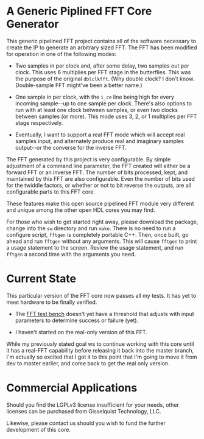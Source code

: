 # A Generic Piplined FFT Core Generator

This generic pipelined FFT project contains all of the software necessary to
create the IP to generate an arbitrary sized FFT.  The FFT has been modified
for operation in one of the following modes:

- Two samples in per clock and, after some delay, two samples out per clock.
  This uses 6 multiplies per FFT stage in the butterflies.  This was the purpose
  of the original `dblclkfft`.  (Why double clock?  I don't know.  Double-sample
  FFT might've been a better name.)

- One sample in per clock, with the `i_ce` line being high for every incoming
  sample--up to one sample per clock.  There's also options to run with at
  least one clock between samples, or even two clocks between samples (or more).
  This mode uses 3, 2, or 1 multiplies per FFT stage respectively.

- Eventually, I want to support a real FFT mode which will accept real samples
  input, and alternately produce real and imaginary samples output--or the
  converse for the inverse FFT.

The FFT generated by this project is very configurable.  By simple adjustment
of a command line parameter, the FFT created will either be a forward FFT or an
inverse FFT.  The number of bits processed, kept, and maintained by this
FFT are also configurable.  Even the number of bits used for the twiddle
factors, or whether or not to bit reverse the outputs, are all configurable
parts to this FFT core.

These features make this open source pipelined FFT module very different
and unique among the other open HDL cores you may find.

For those who wish to get started right away, please download the package,
change into the ``sw`` directory and run ``make``.  There is no need to
run a configure script, ``fftgen`` is completely portable C++.  Then, once
built, go ahead and run ``fftgen`` without any arguments.  This will cause
``fftgen`` to print a usage statement to the screen.  Review the usage
statement, and run ``fftgen`` a second time with the arguments you need.

# Current State

This particular version of the FFT core now passes all my tests.  It has
yet to meet hardware to be finally verified.

- The [FFT test bench](bench/cpp/fft_tb.cpp) doesn't yet have a threshold that
  adjusts with input parameters to determine success or failure (yet).

- I haven't started on the real-only version of this FFT.

While my previously stated goal ws to continue working with this core until it
has a real-FFT capability before releasing it back into the master branch,
I'm actually so excited that I got it to this point that I'm going to move
it from dev to master earlier, and come back to get the real only version.

# Commercial Applications

Should you find the LGPLv3 license insufficient for your needs, other licenses
can be purchased from Gisselquist Technology, LLC.

Likewise, please contact us should you wish to fund the further development
of this core.
